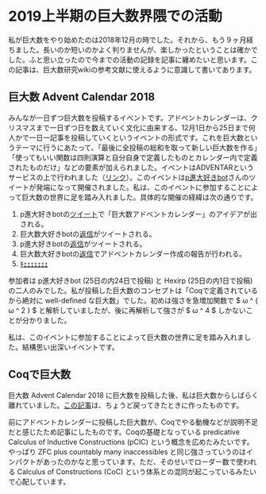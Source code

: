 # 2019上半期の巨大数界隈での活動

私が巨大数をやり始めたのは2018年12月の時でした。それから、もう９ヶ月経ちました。長いのか短いのかよく判りませんが、楽しかったということは確かでした。ふと思い立ったので今までの活動の記録を記事に纏めたいと思います。この記事は、巨大数研究wikiの参考文献に使えるように意識して書いてあります。

## 巨大数 Advent Calendar 2018

みんなが一日ずつ巨大数を投稿するイベントです。アドベントカレンダーは、クリスマスまで一日ずつ日を数えていく文化に由来する、12月1日から25日まで何人かで一日一記事を投稿していくというイベントの形式です。これを巨大数というテーマに行うにあたって、「最後に全投稿の総和を取って新しい巨大数を作る」「使ってもいい関数は四則演算と自分自身で定義したものとカレンダー内で定義されたものだけ」などの要素が加えられました。イベントはADVENTARというサービスの上で行われました（[リンク](https://adventar.org/calendars/3314)）。このイベントは[p進大好きbot](https://twitter.com/non_archimedean)さんのツイートが発端になって開催されました。私は、このイベントに参加することによって巨大数の世界に足を踏み入れました。具体的な開催の経緯は次の通りです。

1. p進大好きbotの[ツイート](https://twitter.com/non_archimedean/status/1060365003297972224)で「巨大数アドベントカレンダー」のアイデアが出される。
1. 巨大数大好きbotの[返信](https://twitter.com/GoogologyBot/status/1060375254814478342)がツイートされる。
1. p進大好きbotの[返信](https://twitter.com/non_archimedean/status/1060385460059402240)がツイートされる。
1. 巨大数大好きbotの[返信](https://twitter.com/GoogologyBot/status/1060386621613199360)でアドベントカレンダー作成の報告が行われる。
1. [ｷｪｪｪｪｪｪｪ](https://twitter.com/non_archimedean/status/1060412474481008642)

参加者は p進大好きbot (25日の内24日で投稿) と Hexirp (25日の内1日で投稿) の二人のみでした。私が投稿した巨大数のコンセプトは「Coqで定義されているから絶対に well-defined な巨大数」でした。初めは強さを急増加関数で $ ω ^ { ω ^ 2 } $ と解析していましたが、後に再解析して強さが $ ω ^ 4 $ しかないことが分かりました。

私は、このイベントに参加することによって巨大数の世界に足を踏み入れました。結構思い出深いイベントです。

## Coqで巨大数

巨大数 Advent Calendar 2018 に巨大数を投稿した後、私は巨大数からしばらく離れていました。[この記事](https://googology.wikia.org/ja/wiki/%E3%83%A6%E3%83%BC%E3%82%B6%E3%83%BC%E3%83%96%E3%83%AD%E3%82%B0:Hexirp/Coq%E3%81%A7%E5%B7%A8%E5%A4%A7%E6%95%B0)は、ちょうど戻ってきたときに作ったものです。

前にアドベントカレンダーに投稿した巨大数が、Coqでやる動機などが説明不足だと感じたため記事にしたものです。Coqの基礎となっている predicative Calculus of Inductive Constructions (pCIC) という概念を広めたみたいです。やっぱり ZFC plus countably many inaccessibles と同じ強さっていうのはインパクトがあったのかなと思っています。ただ、そのせいでローダー数で使われる Calculus of Constructions (CoC) という体系との混同が起こっているみたいで心配しています。
